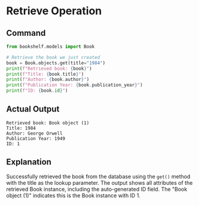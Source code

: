 # Retrieve Operation

## Command
```python
from bookshelf.models import Book

# Retrieve the book we just created
book = Book.objects.get(title="1984")
print(f"Retrieved book: {book}")
print(f"Title: {book.title}")
print(f"Author: {book.author}")
print(f"Publication Year: {book.publication_year}")
print(f"ID: {book.id}")
```

## Actual Output
```
Retrieved book: Book object (1)
Title: 1984
Author: George Orwell
Publication Year: 1949
ID: 1
```

## Explanation
Successfully retrieved the book from the database using the `get()` method with the title as the lookup parameter. The output shows all attributes of the retrieved Book instance, including the auto-generated ID field. The "Book object (1)" indicates this is the Book instance with ID 1.